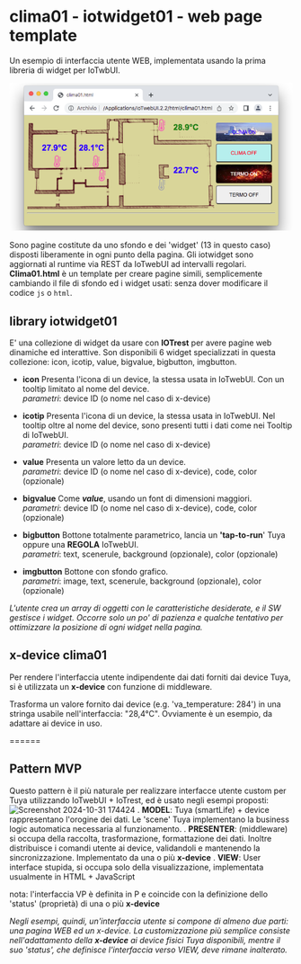 # clima01 - iotwidget01 - web page template
Un esempio di interfaccia utente WEB, implementata usando la prima libreria di widget per IoTwbUI.

![](https://github.com/msillano/IoTwebUI/blob/main/pics/clima01.png?raw=true)

Sono pagine costitute da uno sfondo e dei 'widget' (13 in questo caso) disposti liberamente in ogni punto della pagina.
Gli iotwidget sono aggiornati al runtime via REST da IoTwebUI ad intervalli regolari.<br>
**Clima01.html** è un template per creare pagine simili, semplicemente cambiando il file di sfondo ed i widget usati: senza dover modificare il codice `js` o `html`. 

## library iotwidget01
E' una collezione di widget da usare con **IOTrest** per avere pagine web dinamiche ed interattive.
Son disponibili 6 widget specializzati in questa collezione: icon, icotip,  value, bigvalue, bigbutton, imgbutton.

* **icon** Presenta l'icona di un device, la stessa usata in IoTwebUI. Con un tooltip limitato al nome del device. <br>
_parametri_: device ID (o nome nel caso di x-device)

* **icotip** Presenta l'icona di un device, la stessa usata in IoTwebUI. Nel tooltip oltre al nome del device, sono presenti tutti i dati come nei Tooltip di IoTwebUI. <br>
_parametri_: device ID (o nome nel caso di x-device)

* **value** Presenta un valore letto da un device. <br>
_parametri_: device ID (o nome nel caso di x-device), code, color (opzionale)

* **bigvalue** Come _**value**_, usando un font di dimensioni maggiori. <br>
_parametri_: device ID (o nome nel caso di x-device), code, color (opzionale)

* **bigbutton** Bottone totalmente parametrico, lancia un **'tap-to-run**' Tuya oppure una **REGOLA** IoTwebUI. <br>
_parametri_: text, scenerule, background (opzionale), color (opzionale)

* **imgbutton** Bottone con sfondo grafico. <br>
_parametri_: image, text, scenerule, background (opzionale), color (opzionale)

_L'utente crea un array di oggetti con le caratteristiche desiderate, e il SW gestisce i widget._ 
_Occorre solo un po' di pazienza e qualche tentativo per ottimizzare la posizione di ogni widget nella pagina._

## x-device clima01
Per rendere l'interfaccia utente indipendente dai dati forniti dai device Tuya, si è utilizzata un **x-device**
con funzione di middleware.

Trasforma un valore fornito dai device (e.g. 'va_temperature: 284') in una stringa usabile nell'interfaccia: "28,4°C".
Ovviamente è un esempio, da adattare ai device in uso.

======
## Pattern MVP
Questo pattern è il più naturale per realizzare interfacce utente custom per Tuya utilizzando IoTwebUI + IoTrest, ed è usato negli esempi proposti:
![Screenshot 2024-10-31 174424](https://github.com/user-attachments/assets/d302ea3d-598f-4790-9457-cdd9485aa31d)
. **MODEL**: Tuya (smartLife) + device rappresentano l'orogine dei dati. Le 'scene' Tuya implementano la business logic automatica necessaria al funzionamento.
. **PRESENTER**: (middleware) si occupa della raccolta, trasformazione, formattazione dei dati. Inoltre distribuisce i comandi utente ai device, validandoli e mantenendo la sincronizzazione. Implementato da una o più **x-device**
. **VIEW**: User interface stupida, si occupa solo della visualizzazione, implementata usualmente in HTML + JavaScript

nota: l'interfaccia VP è definita in P e coincide con la definizione dello 'status' (proprietà) di una o più **x-device**

_Negli esempi, quindi, un'interfaccia utente si compone di almeno due parti: una pagina WEB ed un x-device. La customizzazione più semplice consiste nell'adattamento della **x-device** ai device fisici Tuya disponibili, mentre il suo 'status', che definisce l'interfaccia verso VIEW, deve rimane inalterato._

